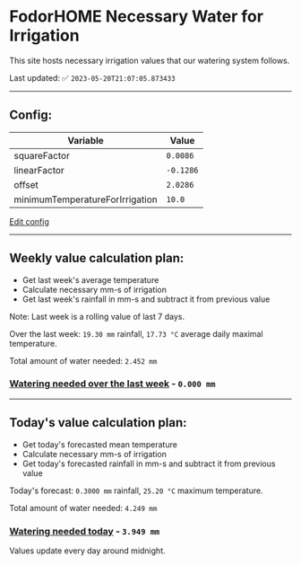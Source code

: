 # FodorHOME Necessary Water for Irrigation

This site hosts necessary irrigation values that our watering system follows.

Last updated: ✅ `2023-05-20T21:07:05.873433`

---

## Config:

| Variable | Value |
|-----|-----|
| squareFactor | `0.0086` |
| linearFactor | `-0.1286` |
| offset | `2.0286` |
| minimumTemperatureForIrrigation | `10.0` |

[Edit config](https://github.com/RedyAu/irrigation/edit/main/config.json)

---

## Weekly value calculation plan:
 - Get last week's average temperature
 - Calculate necessary mm-s of irrigation
 - Get last week's rainfall in mm-s and subtract it from previous value

Note: Last week is a rolling value of last 7 days.

Over the last week: `19.30 mm` rainfall, `17.73 °C` average daily maximal temperature.

Total amount of water needed: `2.452 mm`

### [Watering needed over the last week](lastweek.txt) - `0.000 mm`

---

## Today's value calculation plan:
 - Get today's forecasted mean temperature
 - Calculate necessary mm-s of irrigation
 - Get today's forecasted rainfall in mm-s and subtract it from previous value

Today's forecast: `0.3000 mm` rainfall, `25.20 °C` maximum temperature.

Total amount of water needed: `4.249 mm`

### [Watering needed today](today.txt) - `3.949 mm`

Values update every day around midnight.
